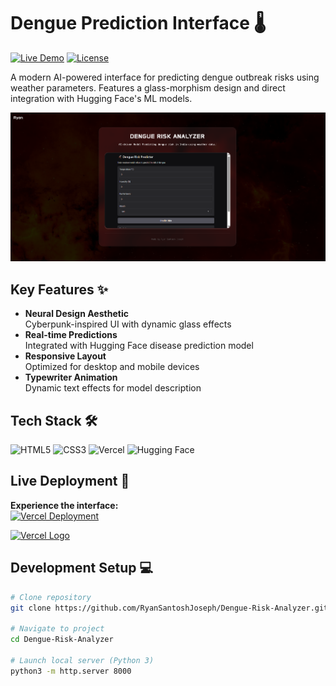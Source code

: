 # Dengue Prediction Interface 🌡️

[![Live Demo](https://img.shields.io/badge/Live_Demo-000000?style=for-the-badge&logo=vercel&logoColor=white)](https://dengue-risk-analyzer.vercel.app/)
[![License](https://img.shields.io/badge/License-MIT-blue?style=for-the-badge)](LICENSE)

A modern AI-powered interface for predicting dengue outbreak risks using weather parameters. Features a glass-morphism design and direct integration with Hugging Face's ML models.

![Preview](./ss.png)

## Key Features ✨

- **Neural Design Aesthetic**  
  Cyberpunk-inspired UI with dynamic glass effects
- **Real-time Predictions**  
  Integrated with Hugging Face disease prediction model
- **Responsive Layout**  
  Optimized for desktop and mobile devices
- **Typewriter Animation**  
  Dynamic text effects for model description

## Tech Stack 🛠️

![HTML5](https://img.shields.io/badge/HTML5-E34F26?style=flat&logo=html5&logoColor=white)
![CSS3](https://img.shields.io/badge/CSS3-1572B6?style=flat&logo=css3&logoColor=white)
![Vercel](https://img.shields.io/badge/Vercel-000000?style=flat&logo=vercel&logoColor=white)
![Hugging Face](https://img.shields.io/badge/Hugging%20Face-FFD21E?style=flat&logo=huggingface&logoColor=black)

## Live Deployment 🚀

**Experience the interface:**  
[![Vercel Deployment](https://img.shields.io/badge/Visit_Site-000000?style=for-the-badge&logo=vercel&logoColor=white)](https://dengue-risk-analyzer.vercel.app/)

<a href="https://dengue-risk-analyzer.vercel.app/">
  <img src="https://www.vectorlogo.zone/logos/vercel/vercel-icon.svg" alt="Vercel Logo" width="40" height="40">
</a>

## Development Setup 💻

```bash
# Clone repository
git clone https://github.com/RyanSantoshJoseph/Dengue-Risk-Analyzer.git

# Navigate to project
cd Dengue-Risk-Analyzer

# Launch local server (Python 3)
python3 -m http.server 8000
